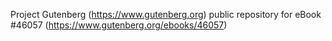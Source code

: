 Project Gutenberg (https://www.gutenberg.org) public repository for eBook #46057 (https://www.gutenberg.org/ebooks/46057)
